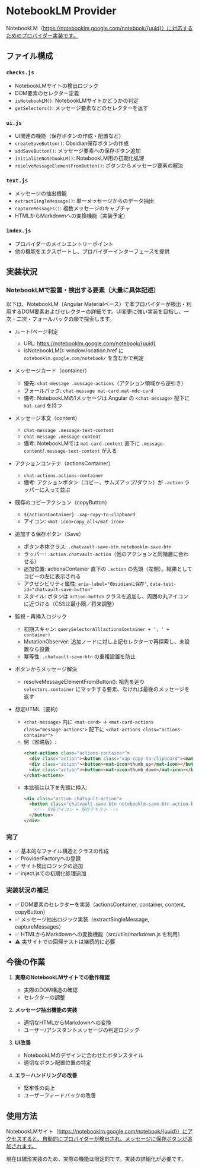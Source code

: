 # NotebookLM Provider

NotebookLM（https://notebooklm.google.com/notebook/{uuid}）に対応するためのプロバイダー実装です。

## ファイル構成

### `checks.js`
- NotebookLMサイトの検出ロジック
- DOM要素のセレクター定義
- `isNotebookLM()`: NotebookLMサイトかどうかの判定
- `getSelectors()`: メッセージ要素などのセレクターを返す

### `ui.js`
- UI関連の機能（保存ボタンの作成・配置など）
- `createSaveButton()`: Obsidian保存ボタンの作成
- `addSaveButton()`: メッセージ要素への保存ボタン追加
- `initializeNotebookLM()`: NotebookLM用の初期化処理
- `resolveMessageElementFromButton()`: ボタンからメッセージ要素の解決

### `text.js`
- メッセージの抽出機能
- `extractSingleMessage()`: 単一メッセージからのデータ抽出
- `captureMessages()`: 複数メッセージのキャプチャ
- HTMLからMarkdownへの変換機能（実装予定）

### `index.js`
- プロバイダーのメインエントリーポイント
- 他の機能をエクスポートし、プロバイダーインターフェースを提供

## 実装状況

### NotebookLMで設置・検出する要素（大量に具体記述）

以下は、NotebookLM（Angular Materialベース）で本プロバイダーが検出・利用するDOM要素およびセレクターの詳細です。UI変更に強い実装を目指し、一次・二次・フォールバックの順で探索します。

- ルート/ページ判定
  - URL: https://notebooklm.google.com/notebook/{uuid}
  - isNotebookLM(): window.location.href に `notebooklm.google.com/notebook/` を含むかで判定

- メッセージカード（container）
  - 優先: `chat-message .message-actions`（アクション領域から逆引き）
  - フォールバック: `chat-message mat-card.mat-mdc-card`
  - 備考: NotebookLMの1メッセージは Angular の `<chat-message>` 配下に `mat-card` を持つ

- メッセージ本文（content）
  - `chat-message .message-text-content`
  - `chat-message .message-content`
  - 備考: NotebookLMでは `mat-card-content` 直下に `.message-content`/`.message-text-content` が入る

- アクションコンテナ（actionsContainer）
  - `chat-actions.actions-container`
  - 備考: アクションボタン（コピー、サムズアップ/ダウン）が `.action` ラッパーに入って並ぶ

- 既存のコピーアクション（copyButton）
  - `${actionsContainer} .xap-copy-to-clipboard`
  - アイコン: `<mat-icon>copy_all</mat-icon>`

- 追加する保存ボタン（Save）
  - ボタン本体クラス: `.chatvault-save-btn.notebooklm-save-btn`
  - ラッパー: `.action.chatvault-action`（他のアクションと同階層に合わせる）
  - 追加位置: actionsContainer 直下の `.action` の先頭（左側）。結果としてコピーの左に表示される
  - アクセシビリティ属性: `aria-label="Obsidianに保存"`, `data-test-id="chatvault-save-button"`
  - スタイル: ボタンは `action-button` クラスを追加し、周囲の丸アイコンに近づける（CSSは最小限／将来調整）

- 監視・再挿入ロジック
  - 初期スキャン: `querySelectorAll(actionsContainer + ', ' + container)`
  - MutationObserver: 追加ノードに対し上記セレクターで再探索し、未設置なら設置
  - 冪等性: `.chatvault-save-btn` の重複設置を防止

- ボタンからメッセージ解決
  - resolveMessageElementFromButton(): 祖先を辿り `selectors.container` にマッチする要素、なければ最後のメッセージを返す

- 想定HTML（要約）
  - `<chat-message>` 内に `<mat-card>` → `<mat-card-actions class="message-actions">` 配下に `<chat-actions class="actions-container">`
  - 例（省略版）:
    ```html
    <chat-actions class="actions-container">
      <div class="action"><button class="xap-copy-to-clipboard"><mat-icon>copy_all</mat-icon></button></div>
      <div class="action"><button><mat-icon>thumb_up</mat-icon></button></div>
      <div class="action"><button><mat-icon>thumb_down</mat-icon></button></div>
    </chat-actions>
    ```
  - 本拡張は以下を先頭に挿入:
    ```html
    <div class="action chatvault-action">
      <button class="chatvault-save-btn notebooklm-save-btn action-button" aria-label="Obsidianに保存" data-test-id="chatvault-save-button">
        <!-- SVGアイコン + 保存テキスト -->
      </button>
    </div>
    ```

### 完了
- ✅ 基本的なファイル構造とクラスの作成
- ✅ ProviderFactoryへの登録
- ✅ サイト検出ロジックの追加
- ✅ inject.jsでの初期化処理追加

### 実装状況の補足
- ✅ DOM要素のセレクターを実装（actionsContainer, container, content, copyButton）
- ✅ メッセージ抽出ロジック実装（extractSingleMessage, captureMessages）
- ✅ HTMLからMarkdownへの変換機能（src/utils/markdown.js を利用）
- ⚠️ 実サイトでの回帰テストは継続的に必要

## 今後の作業

1. **実際のNotebookLMサイトでの動作確認**
   - 実際のDOM構造の確認
   - セレクターの調整

2. **メッセージ抽出機能の実装**
   - 適切なHTMLからMarkdownへの変換
   - ユーザー/アシスタントメッセージの判定ロジック

3. **UI改善**
   - NotebookLMのデザインに合わせたボタンスタイル
   - 適切なボタン配置位置の特定

4. **エラーハンドリングの改善**
   - 堅牢性の向上
   - ユーザーフィードバックの改善

## 使用方法

NotebookLMサイト（https://notebooklm.google.com/notebook/{uuid}）にアクセスすると、自動的にプロバイダーが検出され、メッセージに保存ボタンが追加されます。

現在は雛形実装のため、実際の機能は限定的です。実装の詳細化が必要です。
